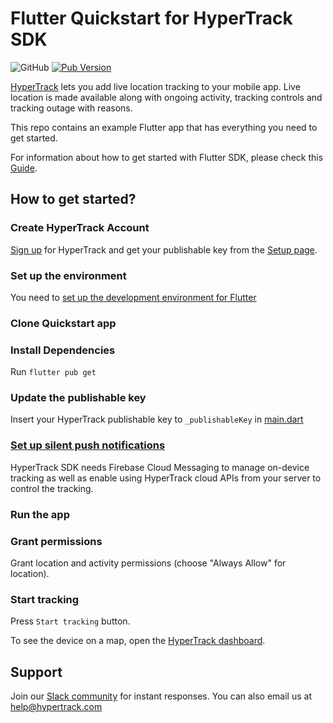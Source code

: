 # Flutter Quickstart for HyperTrack SDK

![GitHub](https://img.shields.io/github/license/hypertrack/quickstart-flutter.svg)
[![Pub Version](https://img.shields.io/pub/v/hypertrack_plugin?color=blueviolet)](https://pub.dev/packages/hypertrack_plugin)

[HyperTrack](https://www.hypertrack.com) lets you add live location tracking to your mobile app.
Live location is made available along with ongoing activity, tracking controls and tracking outage with reasons.

This repo contains an example Flutter app that has everything you need to get started.

For information about how to get started with Flutter SDK, please check this [Guide](https://www.hypertrack.com/docs/install-sdk-flutter).

## How to get started?

### Create HyperTrack Account

[Sign up](https://dashboard.hypertrack.com/signup) for HyperTrack and get your publishable key from the [Setup page](https://dashboard.hypertrack.com/setup).

### Set up the environment

You need to [set up the development environment for Flutter](https://docs.flutter.dev/get-started/install)

### Clone Quickstart app

### Install Dependencies

Run `flutter pub get`

### Update the publishable key

Insert your HyperTrack publishable key to `_publishableKey` in [main.dart](lib/main.dart)

### [Set up silent push notifications](https://hypertrack.com/docs/install-sdk-flutter/#set-up-silent-push-notifications)

HyperTrack SDK needs Firebase Cloud Messaging to manage on-device tracking as well as enable using HyperTrack cloud APIs from your server to control the tracking.

### Run the app

### Grant permissions

Grant location and activity permissions (choose "Always Allow" for location).

### Start tracking

Press `Start tracking` button.

To see the device on a map, open the [HyperTrack dashboard](https://dashboard.hypertrack.com/).

## Support

Join our [Slack community](https://join.slack.com/t/hypertracksupport/shared_invite/enQtNDA0MDYxMzY1MDMxLTdmNDQ1ZDA1MTQxOTU2NTgwZTNiMzUyZDk0OThlMmJkNmE0ZGI2NGY2ZGRhYjY0Yzc0NTJlZWY2ZmE5ZTA2NjI) for instant responses. You can also email us at help@hypertrack.com
